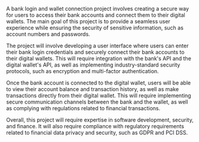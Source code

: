 A bank login and wallet connection project involves creating a secure way for users to access their bank accounts and connect them to their digital wallets. The main goal of this project is to provide a seamless user experience while ensuring the security of sensitive information, such as account numbers and passwords.

The project will involve developing a user interface where users can enter their bank login credentials and securely connect their bank accounts to their digital wallets. This will require integration with the bank's API and the digital wallet's API, as well as implementing industry-standard security protocols, such as encryption and multi-factor authentication.

Once the bank account is connected to the digital wallet, users will be able to view their account balance and transaction history, as well as make transactions directly from their digital wallet. This will require implementing secure communication channels between the bank and the wallet, as well as complying with regulations related to financial transactions.

Overall, this project will require expertise in software development, security, and finance. It will also require compliance with regulatory requirements related to financial data privacy and security, such as GDPR and PCI DSS.

